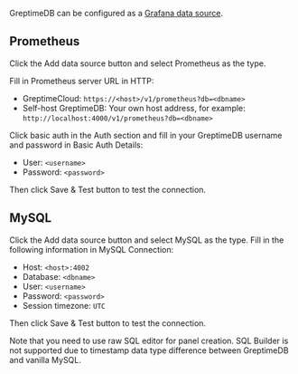 GreptimeDB can be configured as a [Grafana data source](https://grafana.com/docs/grafana/latest/datasources/add-a-data-source/).

## Prometheus

Click the Add data source button and select Prometheus as the type.

Fill in Prometheus server URL in HTTP:

- GreptimeCloud: `https://<host>/v1/prometheus?db=<dbname>`
- Self-host GreptimeDB: Your own host address, for example: `http://localhost:4000/v1/prometheus?db=<dbname>`

Click basic auth in the Auth section and fill in your GreptimeDB username and password in Basic Auth Details:

- User: `<username>`
- Password: `<password>`

Then click Save & Test button to test the connection.

## MySQL

Click the Add data source button and select MySQL as the type. Fill in the following information in MySQL Connection:

- Host: `<host>:4002`
- Database: `<dbname>`
- User: `<username>`
- Password: `<password>`
- Session timezone: `UTC`

Then click Save & Test button to test the connection.

Note that you need to use raw SQL editor for panel creation. SQL Builder is not
supported due to timestamp data type difference between GreptimeDB and vanilla
MySQL.
